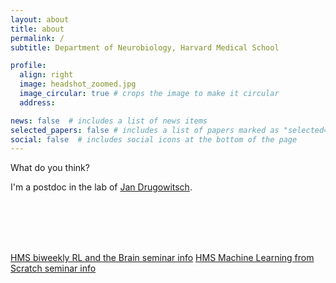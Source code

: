 ```yaml
---
layout: about
title: about
permalink: /
subtitle: Department of Neurobiology, Harvard Medical School

profile:
  align: right
  image: headshot_zoomed.jpg
  image_circular: true # crops the image to make it circular
  address: 

news: false  # includes a list of news items
selected_papers: false # includes a list of papers marked as "selected={true}"
social: false  # includes social icons at the bottom of the page
---
```






What do you think?

I'm a postdoc in the lab of [Jan Drugowitsch](https://drugowitschlab.hms.harvard.edu/). 

</br>
</br>
</br>
</br>

[HMS biweekly RL and the Brain seminar info](https://www.rlandthebrain.com/hms_seminar)
[HMS Machine Learning from Scratch seminar info](https://github.com/DrugowitschLab/ML-from-scratch-seminar)